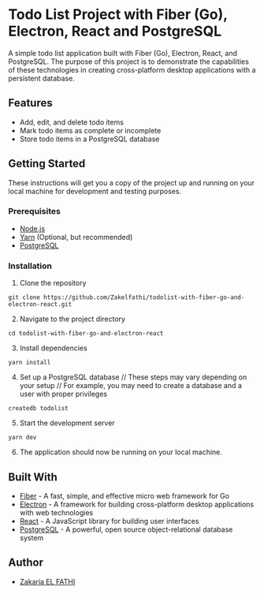 # Todo List Project with Fiber (Go), Electron, React and PostgreSQL

A simple todo list application built with Fiber (Go), Electron, React, and PostgreSQL. The purpose of this project is to demonstrate the capabilities of these technologies in creating cross-platform desktop applications with a persistent database.

## Features
- Add, edit, and delete todo items
- Mark todo items as complete or incomplete
- Store todo items in a PostgreSQL database

## Getting Started

These instructions will get you a copy of the project up and running on your local machine for development and testing purposes.

### Prerequisites

- [Node.js](https://nodejs.org/en/)
- [Yarn](https://yarnpkg.com/en/) (Optional, but recommended)
- [PostgreSQL](https://www.postgresql.org/)

### Installation

1. Clone the repository
```console 
git clone https://github.com/Zakelfathi/todolist-with-fiber-go-and-electron-react.git
```

2. Navigate to the project directory
```console
cd todolist-with-fiber-go-and-electron-react
```


3. Install dependencies
```console
yarn install
```


4. Set up a PostgreSQL database
// These steps may vary depending on your setup
// For example, you may need to create a database and a user with proper privileges
```console
createdb todolist
```
5. Start the development server
```console
yarn dev
```


6. The application should now be running on your local machine.

## Built With

- [Fiber](https://github.com/gofiber/fiber) - A fast, simple, and effective micro web framework for Go
- [Electron](https://electronjs.org/) - A framework for building cross-platform desktop applications with web technologies
- [React](https://reactjs.org/) - A JavaScript library for building user interfaces
- [PostgreSQL](https://www.postgresql.org/) - A powerful, open source object-relational database system

## Author

- [Zakaria EL FATHI](https://github.com/Zakelfathi)


